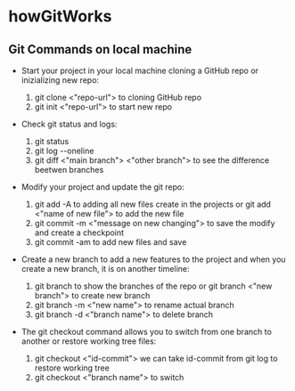 # howGitWorks

## Git Commands on local machine
- Start your project in your local machine cloning a GitHub repo or inizializing new repo:

    1. git clone <"repo-url"> to cloning GitHub repo
    2. git init <"repo-url"> to start new repo

- Check git status and logs:

    1. git status
    2. git log --oneline
    3. git diff <"main branch"> <"other branch"> to see the difference beetwen branches

- Modify your project and update the git repo:

    1. git add -A to adding all new files create in the projects or git add <"name of new file"> to add the new file
    2. git commit -m <"message on new changing"> to save the modify and create a checkpoint
    3. git commit -am to add new files and save

- Create a new branch to add a new features to the project and when you create a new branch, it is on another timeline:

    1. git branch to show the branches of the repo or git branch <"new branch"> to create new branch
    2. git branch -m <"new name"> to rename actual branch
    3. git branch -d <"branch name"> to delete branch

- The git checkout command allows you to switch from one branch to another or restore working tree files:

    1. git checkout <"id-commit"> we can take id-commit from git log to restore working tree
    2. git checkout <"branch name"> to switch
